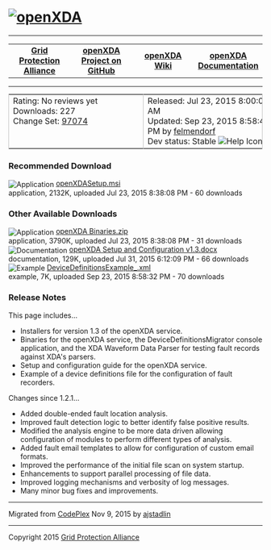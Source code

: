 <html lang="en">
<head>
</head>
<body>
<!--HtmlToGmd.Body-->
<div id="NavigationMenu">
<h1><a href="https://github.com/GridProtectionAlliance/openXDA/blob/master/Source/Documentation/wiki/openXDA.md">
<img src="https://github.com/GridProtectionAlliance/openXDA/blob/master/Source/Documentation/wiki/openXDA_Logo.png" alt="openXDA" /></a></h1>
<hr />
<table style="width: 100%; border-collapse: collapse; border: 0px solid gray;">
<tr>
<td style="width: 25%; text-align:center;"><b><a href="http://www.gridprotectionalliance.com">Grid Protection Alliance</a></b></td>
<td style="width: 25%; text-align:center;"><b><a href="https://github.com/GridProtectionAlliance/openXDA">openXDA Project on GitHub</a></b></td>
<td style="width: 25%; text-align:center;"><b><a href="https://github.com/GridProtectionAlliance/openXDA/blob/master/Source/Documentation/wiki/openXDA.md">openXDA Wiki</a></b></td>
<td style="width: 25%; text-align:center;"><b><a href="https://github.com/GridProtectionAlliance/openXDA/tree/master/Source/Documentation">openXDA Documentation</a></b></td>
</tr>
</table>
</div>
<hr />
<!--/HtmlToGmd.Body-->
<div class="WikiContent">
<table id="ReleaseMetaDataBox" cellspacing="0" cellpadding="0" border="0" style="border: 1px solid #c0c0c0; margin-top: 10px;">
<tr>
<td valign="top" style="border-right: 1px solid #c0c0c0;">
<div id="metadataLeft" style="width: 250px;">
<div class="metadataRow">
<span class="metadataItemHeader">Rating:</span>
<span id="NoReviewsLabel">No reviews yet</span>
</div>
<div class="metadataRow">
<span id="DownloadsCountLabel" class="metadataItemHeader">Downloads:</span>
<span id="DownloadCount">227</span>
</div>
<div class="metadataRow">
<span id="ChangesetIDLabel" class="metadataItemHeader">Change Set:</span>
<a id="ChangesetIDAnchor" href="http://openxda.codeplex.com/SourceControl/changeset/view/97074">97074</a>
</div>
</div>
</td>
<td valign="top">
<div id="metadataRight" style="width: 250px;">          
<div class="metadataRow">
<span class="metadataItemHeader">Released:</span>
Jul 23, 2015 8:00:00 AM
</div>               
<div class="metadataRow">
<span class="metadataItemHeader">Updated:</span>
Sep 23, 2015  8:58:45 PM by <a id="UpdatedByUserAnchor" href="https://github.com/GridProtectionAlliance/openXDA/blob/master/Source/Documentation/wiki/contributors/felmendorf.md">felmendorf</a>
</div>
<div class="metadataRow">
<span id="DevStatusLabel" class="metadataItemHeader">Dev status:</span> 
<span id="DevStatusValue">
Stable
<img alt="Help Icon" class="helpImage" id="DevStatusHelpImage" src="http://download-codeplex.sec.s-msft.com/Images/v21031/HelpIcon.png" title="Stable: This software is believed to be ready for use"></img>
</span>
</div>
</div>
</td>
</tr>
</table>
<div class="ReleaseNotesDiv">
<a id="ReleaseFiles"></a>
<div id="recommendedFileDiv">
<h3>Recommended Download</h3>
<div id="FileListItem0" class="FileListItemDiv">
<img id="fileImage0" class="FileTypeImage" style="vertical-align:middle;" src="http://download-codeplex.sec.s-msft.com/Images/v21031/RuntimeBinary.gif" alt="Application" />
<a class="FileNameLink" d:fileId="1475100" d:postUrl="http://openxda.codeplex.com/releases/captureDownload" d:releaseId="616425" href="http://openxda.codeplex.com/downloads/get/1475100" id="fileDownload0" onclick="suppressUnsavedData();return downloadFile(this, true, false)" tabIndex="9">openXDASetup.msi</a>
<div>
<span id="fileItemInfo0" class="SubText">
application,
2132K, uploaded
Jul 23, 2015 8:38:08 PM
-
60 downloads
</span>
</div>
</div>
</div>
<div id="AllOtherFilesText">
<h3>Other Available Downloads</h3>
</div>
<div id="FileListItem1" class="FileListItemDiv">
<img id="fileImage1" class="FileTypeImage" style="vertical-align:middle;" src="http://download-codeplex.sec.s-msft.com/Images/v21031/RuntimeBinary.gif" alt="Application" />
<a class="FileNameLink" d:fileId="1475101" d:postUrl="http://openxda.codeplex.com/releases/captureDownload" d:releaseId="616425" href="http://openxda.codeplex.com/downloads/get/1475101" id="fileDownload1" onclick="suppressUnsavedData();return downloadFile(this, true, false)" tabIndex="9">openXDA Binaries.zip</a>
<div>
<span id="fileItemInfo1" class="SubText">
application,
3790K, uploaded
Jul 23, 2015 8:38:08 PM
-
31 downloads
</span>
</div>
</div>
<div id="FileListItem2" class="FileListItemDiv">
<img id="fileImage2" class="FileTypeImage" style="vertical-align:middle;" src="http://download-codeplex.sec.s-msft.com/Images/v21031/Documentation.gif" alt="Documentation" />
<a class="FileNameLink" d:fileId="1475102" d:postUrl="http://openxda.codeplex.com/releases/captureDownload" d:releaseId="616425" href="https://github.com/GridProtectionAlliance/openXDA/blob/master/Source/Documentation/wiki/files/openXDA_Setup_and_Configuration_v1.3.docx" id="fileDownload2" onclick="suppressUnsavedData();return downloadFile(this, true, false)" tabIndex="9">openXDA Setup and Configuration v1.3.docx</a>
<div>
<span id="fileItemInfo2" class="SubText">
documentation,
129K, uploaded
Jul 31, 2015 6:12:09 PM
-
66 downloads
</span>
</div>
</div>

<div id="FileListItem3" class="FileListItemDiv">
<img id="fileImage3" class="FileTypeImage" style="vertical-align:middle;" src="http://download-codeplex.sec.s-msft.com/Images/v21031/Example.gif" alt="Example" />
<a class="FileNameLink" d:fileId="1475103" d:postUrl="http://openxda.codeplex.com/releases/captureDownload" d:releaseId="616425" href="http://openxda.codeplex.com/downloads/get/1475103" id="fileDownload3" onclick="suppressUnsavedData();return downloadFile(this, true, false)" tabIndex="9">DeviceDefinitionsExample_.xml</a>
<div>
<span id="fileItemInfo3" class="SubText">
example,
7K, uploaded
Sep 23, 2015 8:58:32 PM
-
70 downloads
</span>
</div>
</div>
</div>
<div class="ReleaseNotesDiv">
<h3>Release Notes</h3>
<div id="ReleaseNotes" class="WikiContent">
<div class="wikidoc">This page includes...<br />
<ul><li>Installers for version 1.3 of the openXDA service.</li>
<li>Binaries for the openXDA service, the DeviceDefinitionsMigrator console application, and the XDA Waveform Data Parser for testing fault records against XDA&#39;s parsers.</li>
<li>Setup and configuration guide for the openXDA service.</li>
<li>Example of a device definitions file for the configuration of fault recorders.</li>
</ul>
Changes since 1.2.1...<br />
<ul><li>Added double-ended fault location analysis.</li>
<li>Improved fault detection logic to better identify false positive results.</li>
<li>Modified the analysis engine to be more data driven allowing configuration of modules to perform different types of analysis.</li>
<li>Added fault email templates to allow for configuration of custom email formats.</li>
<li>Improved the performance of the initial file scan on system startup.</li>
<li>Enhancements to support parallel processing of file data.</li>
<li>Improved logging mechanisms and verbosity of log messages.</li>
<li>Many minor bug fixes and improvements.</li></ul></div>
</div>
</div>
</div>
<hr />
<div class="footer">
<!--HtmlToGmd.Migration-->Migrated from <a href="http://openxda.codeplex.com/releases/view/616425">CodePlex</a> Nov 9, 2015 by <a href="https://github.com/ajstadlin">ajstadlin</a><!--/HtmlToGmd.Migration-->
</div>
<!--HtmlToGmd.Foot-->
<div id="copyright">
<hr />
Copyright 2015 <a href="http://www.gridprotectionalliance.org">Grid Protection Alliance</a>
</div>
<!--/HtmlToGmd.Foot-->
</body>
</html>